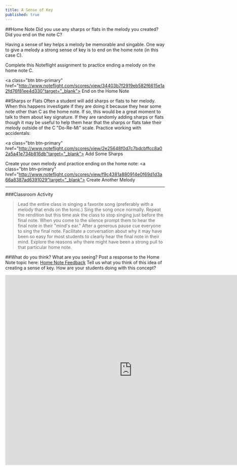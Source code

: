 ```yaml
---
title: A Sense of Key
published: true
---
```


##Home Note
Did you use any sharps or flats in the melody you created?  Did you end on the note C?

Having a sense of key helps a melody be memorable and singable. One way to give a melody a strong sense of key is to end on the home note (in this case C).

Complete this Noteflight assignment to practice ending a melody on the home note C.

<a class="btn btn-primary" href="http://www.noteflight.com/scores/view/34403b7f2919eb582f6615e1a2fd76f81ee4d330"target="_blank"><i class="fa fa-music"></i> End on the Home Note</a>


##Sharps or Flats
Often a student will add sharps or flats to her melody. When this happens investigate if they are doing it because they hear some note other than C as the home note. If so, this would be a great moment to talk to them about key signature. If they are randomly adding sharps or flats though it may be useful to help them hear that the sharps or flats take their melody outside of the C "Do-Re-Mi" scale. 
Practice working with accidentals:

<a class="btn btn-primary" href="http://www.noteflight.com/scores/view/2e25648f0d7c7bdcbffcc8a02a5a41e734b816db"target="_blank"><i class="fa fa-music"></i> Add Some Sharps</a>

Create your own melody and practice ending on the home note:
<a class="btn btn-primary" href="http://www.noteflight.com/scores/view/f9c4381a880914e0f69d1d3a66a8387ad6391029"target="_blank"><i class="fa fa-music"></i> Create Another Melody</a>

___
###Classroom Activity
>Lead the entire class in singing a favorite song (preferably with a melody that ends on the tonic.) Sing the song once normally. Repeat the rendition but this time ask the class to stop singing just before the final note. When you come to the silence prompt them to hear the final note in their "mind's ear."  After a generous pause cue everyone to sing the final note. Facilitate a conversation about why it may have been so easy for most students to clearly hear the final note in their mind. Explore the reasons why there might have been a strong pull to that particular home note. 

##What do you think? What are you seeing?
Post a response to the Home Note topic here: <a class="btn btn-primary" target="_blank" href="http://discourse.yciw.net/t/giving-a-melody-a-sense-of-key/55?u=matt"><i class="fa fa-weixin"></i> Home Note Feedback</a>   Tell us what you think of this idea of creating a sense of key. How are your students doing with this concept?

<iframe src="http://discourse.yciw.net/t/introduce-yourself-and-say-hello/21?u=matt" width="800" height="600" frameborder="0" ></iframe>



